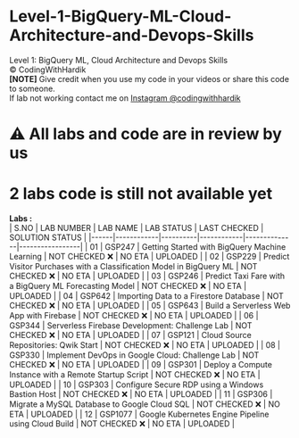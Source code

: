 # Level-1-BigQuery-ML-Cloud-Architecture-and-Devops-Skills
Level 1: BigQuery ML, Cloud Architecture and Devops Skills <br>
©️ CodingWithHardik<br>
**[NOTE]** Give credit when you use my code in your videos or share this code to someone.<br>
If lab not working contact me on [Instagram @codingwithhardik](https://www.instagram.com/codingwithhardik/)<br>
# ⚠️ All labs and code are in review by us
# 2 labs code is still not available yet
**Labs :**           
| S.NO | LAB NUMBER | LAB NAME | LAB STATUS | LAST CHECKED | SOLUTION STATUS |
|------|------------|----------|------------|--------------|-----------------|
|  01  | GSP247     | Getting Started with BigQuery Machine Learning | NOT CHECKED ❌ | NO ETA  | UPLOADED |
|  02  | GSP229     | Predict Visitor Purchases with a Classification Model in BigQuery ML | NOT CHECKED ❌ | NO ETA  | UPLOADED |
|  03  | GSP246     | Predict Taxi Fare with a BigQuery ML Forecasting Model | NOT CHECKED ❌ | NO ETA  | UPLOADED |
|  04  | GSP642     | Importing Data to a Firestore Database | NOT CHECKED ❌ | NO ETA  | UPLOADED |
|  05  | GSP643     | Build a Serverless Web App with Firebase | NOT CHECKED ❌ | NO ETA  | UPLOADED |
|  06  | GSP344     | Serverless Firebase Development: Challenge Lab | NOT CHECKED ❌ | NO ETA  | UPLOADED |
|  07  | GSP121     | Cloud Source Repositories: Qwik Start | NOT CHECKED ❌ | NO ETA  | UPLOADED |
|  08  | GSP330     | Implement DevOps in Google Cloud: Challenge Lab | NOT CHECKED ❌ | NO ETA  | UPLOADED |
|  09  | GSP301     | Deploy a Compute Instance with a Remote Startup Script | NOT CHECKED ❌ | NO ETA  | UPLOADED |
|  10  | GSP303     | Configure Secure RDP using a Windows Bastion Host | NOT CHECKED ❌ | NO ETA  | UPLOADED |
|  11  | GSP306     | Migrate a MySQL Database to Google Cloud SQL | NOT CHECKED ❌ | NO ETA  | UPLOADED |
|  12  | GSP1077    | Google Kubernetes Engine Pipeline using Cloud Build | NOT CHECKED ❌ | NO ETA  | UPLOADED |
